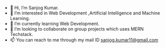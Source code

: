 - 👋 Hi, I’m Sanjog Kumar.
- 👀 I’m interested in Web Development ,Artificial Intelligence and Machine Learning. 
- 🌱 I’m currently learning Web Development.
- 💞️ I’m looking to collaborate on group projects which uses MERN Techstack.
- 📫 You can reach to me through my mail ID sanjog.kumar11@gmail.com

<!---
sanjox11/sanjox11 is a ✨ special ✨ repository because its `README.md` (this file) appears on your GitHub profile.
You can click the Preview link to take a look at your changes.
--->
